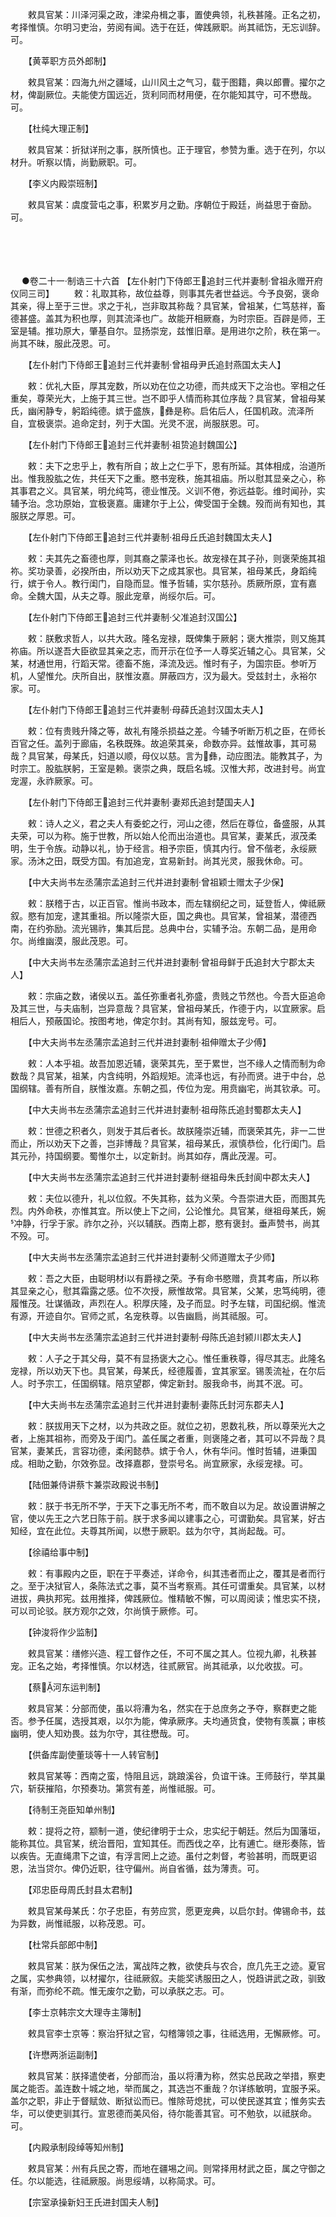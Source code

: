 <!-- { "loadSidebar": true } -->
　　敕具官某：川泽河渠之政，津梁舟楫之事，置使典领，礼秩甚隆。正名之初，考择惟慎。尔明习吏治，劳阅有闻。选于在廷，俾践厥职。尚其祗饬，无忘训辞。可。

　　【黄莘职方员外郎制】

　　敕具官某：四海九州之疆域，山川风土之气习，载于图籍，典以郎曹。擢尔之材，俾副厥位。夫能使方国远近，货利同而材用便，在尔能知其守，可不懋哉。可。

　　【杜纯大理正制】

　　敕具官某：折狱详刑之事，朕所慎也。正于理官，参赞为重。选于在列，尔以材升。听察以情，尚勤厥职。可。

　　【李义内殿崇班制】

　　敕具官某：虞度营屯之事，积累岁月之勤。序朝位于殿廷，尚益思于奋励。可。 
　

　




　

　
●卷二十一·制诰三十六首
【左仆射门下侍郎王追封三代并妻制·曾祖永赠开府仪同三司】
　　敕：礼取其称，故位益尊，则事其先者世益远。今予良弼，褒命其亲，得上至于三世。求之于礼，岂非取其称哉？具官某，曾祖某，仁笃慈祥，畜德甚盛。盖其为积也厚，则其流泽也广。故能开相厥裔，为时宗臣。百辟是师，王室是辅。推功原大，肇基自尔。显扬崇宠，兹惟旧章。是用进尔之阶，秩在第一。尚其不昧，服此茂恩。可。

　　【左仆射门下侍郎王追封三代并妻制·曾祖母尹氏追封燕国太夫人】

　　敕：优礼大臣，厚其宠数，所以劝在位之功德，而共成天下之治也。宰相之任重矣，尊荣光大，上施于其三世。岂不即乎人情而称其位序哉？具官某，曾祖母某氏，幽闲静专，躬蹈纯德。嫔于盛族，彝是称。启佑后人，任国机政。流泽所自，宜极褒崇。追命定封，列于大国。光灵不泯，尚服朕恩。可。

　　【左仆射门下侍郎王追封三代并妻制·祖贽追封魏国公】

　　敕：夫下之忠乎上，教有所自；故上之仁乎下，恩有所延。其体相成，治道所出。惟我股肱之佐，共任天下之重。愍书宠秩，施其祖庙。所以慰其显亲之心，称其事君之义。具官某，明允纯笃，德业惟茂。义训不倦，弥远益彰。维时闻孙，实辅予治。念功原始，宜极褒嘉。庸建尔于上公，俾受国于全魏。殁而尚有知也，其服朕之厚恩。可。

　　【左仆射门下侍郎王追封三代并妻制·祖母丘氏追封魏国太夫人】

　　敕：夫其先之畜德也厚，则其裔之蒙泽也长。故宠禄在其子孙，则褒荣施其祖祢。奖功录善，必揆所由，所以劝天下之成其家也。具官某，祖母某氏，身蹈纯行，嫔于令人。教行闺门，自隐而显。惟予哲辅，实尔慈孙。质厥所原，宜有嘉命。全魏大国，从夫之尊。服此宠章，尚绥尔后。可。

　　【左仆射门下侍郎王追封三代并妻制·父准追封汉国公】

　　敕：朕敷求哲人，以共大政。隆名宠禄，既俾集于厥躬；褒大推崇，则又施其祢庙。所以遂吾大臣欲显其亲之志，而开示在位予一人尊奖近辅之心。具官某，父某，材通世用，行蹈天常。德畜不施，泽流及远。惟时有子，为国宗臣。参听万机，人望惟允。庆所自出，朕惟汝嘉。屏蔽四方，汉为最大。受兹封土，永裕尔家。可。

　　【左仆射门下侍郎王追封三代并妻制·母薛氏追封汉国太夫人】

　　敕：位有贵贱升降之等，故礼有隆杀损益之差。今辅予听断万机之臣，在师长百官之任。盖列于廊庙，名秩既殊。故追荣其亲，命数亦异。兹惟故事，其可易哉？具官某，母某氏，妇道以顺，母仪以慈。言为彝，动应图法。能教其子，为时宗工。股肱朕躬，王室是赖。褒崇之典，既启名城。汉惟大邦，改进封号。尚宜宠渥，永祚厥家。可。

　　【左仆射门下侍郎王追封三代并妻制·妻郑氏追封楚国夫人】

　　敕：诗人之义，君之夫人有委蛇之行，河山之德，然后在尊位，备盛服，从其夫荣，可以为称。施于世教，所以始人伦而出治道也。具官某，妻某氏，淑茂柔明，生于令族。动静以礼，协于经言。相予宗臣，慎其内行。曾不偕老，永绥厥家。汤沐之田，既受方国。有加追宠，宜易新封。尚其光灵，服我休命。可。

　　【中大夫尚书左丞蒲宗孟追封三代并进封妻制·曾祖颖士赠太子少保】

　　敕：朕稽于古，以正百官。惟尚书政本，而左辖纲纪之司，延登哲人，俾祗厥叙。愍有加宠，逮其重祖。所以隆崇大臣，国之典也。具官某，曾祖某，潜德西南，在约弥励。流光锡祚，集其后昆。总典中台，实辅予治。东朝二品，是用命尔。尚维幽漠，服此茂恩。可。

　　【中大夫尚书左丞蒲宗孟追封三代并进封妻制·曾祖母鲜于氏追封大宁郡太夫人】

　　敕：宗庙之数，诸侯以五。盖任弥重者礼弥盛，贵贱之节然也。今吾大臣追命及其三世，与夫庙制，岂异意哉？具官某，曾祖母某氏，作德于内，以宜厥家。启相后人，预蔽国论。按图考地，俾定尔封。其尚有知，服兹宠号。可。

　　【中大夫尚书左丞蒲宗孟追封三代并进封妻制·祖伸赠太子少傅】

　　敕：人本乎祖。故吾加恩近辅，褒荣其先，至于累世，岂不缘人之情而制为命数哉？具官某，祖某，内含纯明，外蹈规矩。流泽也远，有孙而贤。进于中台，总国纲辖。善有所自，朕惟汝嘉。东朝之孤，传位为宠。用贲幽宅，尚其钦承。可。

　　【中大夫尚书左丞蒲宗孟追封三代并进封妻制·祖母陈氏追封蜀郡太夫人】

　　敕：世德之积者久，则发于其后者长。故朕隆崇近辅，而褒荣其先，非一二世而止，所以劝天下之善，岂非博哉？具官某，祖母某氏，淑慎恭俭，化行闺门。启其元孙，持国纲要。蜀惟尔土，以定新封。尚其如存，膺此茂渥。可。

　　【中大夫尚书左丞蒲宗孟追封三代并进封妻制·继祖母朱氏封阆中郡太夫人】

　　敕：夫位以德升，礼以位叙。不失其称，兹为义荣。今吾崇进大臣，而图其先烈。内外命秩，亦惟其宜。所以使上下之间，公论惟允。具官某，继祖母某氏，婉冲静，行孚于家。祚尔之孙，兴以辅朕。西南上郡，愍有褒封。垂声赞书，尚其不殁。可。

　　【中大夫尚书左丞蒲宗孟追封三代并进封妻制·父师道赠太子少师】

　　敕：吾之大臣，由聪明材以有爵禄之荣。予有命书愍赠，贲其考庙，所以称其显亲之心，慰其霜露之感。位不次授，厥惟故常。具官某，父某，忠笃纯明，德履惟茂。壮谋循政，声烈在人。积厚庆隆，及子而显。时予左辖，司国纪纲。惟流有源，开迹自尔。官师之贰，名宠秩尊。以告幽扃，尚其祗服。可。

　　【中大夫尚书左丞蒲宗孟追封三代并进封妻制·母陈氏追封颍川郡太夫人】

　　敕：人子之于其父母，莫不有显扬褒大之心。惟任重秩尊，得尽其志。此隆名宠禄，所以劝天下也。具官某，母某氏，经德履善，宜其家室。锡羡流祉，在尔后人。时予宗工，任国纲辖。陪京望郡，俾定新封。服我命书，尚其不泯。可。

　　【中大夫尚书左丞蒲宗孟追封三代并进封妻制·妻陈氏封河东郡夫人】

　　敕：朕拔用天下之材，以为共政之臣。就位之初，恩数礼秩，所以尊荣光大之者，上施其祖祢，而旁及于闺门。盖任属之者重，则褒隆之者，其可以不异哉？具官某，妻某氏，言容功德，柔闲懿恭。嫔于令人，休有华问。惟时哲辅，进秉国成。相助之勤，尔效弥显。改择嘉郡，登崇号名。尚宜厥家，永绥宠禄。可。

　　【陆佃兼侍讲蔡卞兼崇政殿说书制】

　　敕：朕于书无所不学，于天下之事无所不考，而不敢自以为足。故设置讲解之官，使以先王之六艺日陈于前。朕于求多闻以建事之心，可谓勤矣。具官某，好古知经，宜在此位。夫尊其所闻，以懋于厥职。兹为尔守，其尚起哉。可。

　　【徐禧给事中制】

　　敕：有事殿内之臣，职在于平奏述，详命令，纠其违者而止之，覆其是者而行之。至于决狱官人，条陈法式之事，莫不当考察焉。其任可谓重矣。具官某，以材进拔，典执邦宪。兹用推择，俾践厥位。惟精敏不懈，可以周阅读；惟忠实不挠，可以司论驳。朕方观尔之效，尔尚慎于厥修。可。

　　【钟浚将作少监制】

　　敕具官某：缮修兴造、程工督作之任，不可不属之其人。位视九卿，礼秩甚宠。正名之始，考择惟慎。尔以材选，往贰厥官。尚其祗承，以允收拔。可。

　　【蔡河东运判制】

　　敕具官某：分部而使，虽以将漕为名，然实在于总庶务之予夺，察群吏之能否。参予任属，选授其艰，以尔为能，俾承厥序。夫均通货食，使物有羡赢；审核幽明，使人知劝畏。兹为尔守，其往懋哉。可。

　　【供备库副使董琰等十一人转官制】

　　敕具官某等：西南之蛮，恃阻且远，跳踉溪谷，负谊干诛。王师鼓行，举其巢穴，斩获摧陷，尔预奏功。第赏有差，尚惟祗服。可。

　　【待制王尧臣知单州制】

　　敕：提将之符，颛制一道，使纪律明于士众，忠实纪于朝廷。然后为国藩垣，能称其位。具官某，统治晋阳，宜知其任。而西伐之卒，比有逋亡。继形奏陈，皆以疾告。无直绳肃下之谊，有浮言罔上之迹。虽付之刺督，考验甚明，而既更诏恩，法当贷尔。俾仍近职，往守偏州。尚自省循，兹为薄责。可。

　　【邓忠臣母周氏封县太君制】

　　敕具官某母某氏：尔子忠臣，有劳应赏，愿更宠典，以启尔封。俾锡命书，兹为异数，尚惟祗服，以称茂恩。可。

　　【杜常兵部郎中制】

　　敕具官某：朕为保伍之法，寓战阵之教，欲使兵与农合，庶几先王之迹。夏官之属，实参典领，以材擢尔，往祗厥叙。夫能奖诱服田之人，悦趋讲武之政，驯致有渐，而弥纶不疏。惟无废尔之勤，可以承朕之志。可。

　　【李士京韩宗文大理寺主簿制】

　　敕具官李士京等：察治犴狱之官，勾稽簿领之事，往祗选用，无懈厥修。可。

　　【许懋两浙运副制】

　　敕具官某：朕择遣使者，分部而治，虽以将漕为称，然实总民政之举措，察吏属之能否。盖连数十城之地，举而属之，其选岂不重哉？尔详练敏明，宜服予采。盖尔之职，非止于督赋敛、断狱讼而已。惟除苛熄扰，可以使民遂其宜；惟务实去华，可以使吏驯其行。宣恩德而美风俗，待尔能善其官。可不勉欤，以祗朕命。可。

　　【内殿承制段绰等知州制】

　　敕具官某：州有兵民之寄，而地在疆埸之间。则常择用材武之臣，属之守御之任。尔以能选，往祗厥服。尚思绥靖，以称简求。可。

　　【宗室承操新妇王氏进封国夫人制】


